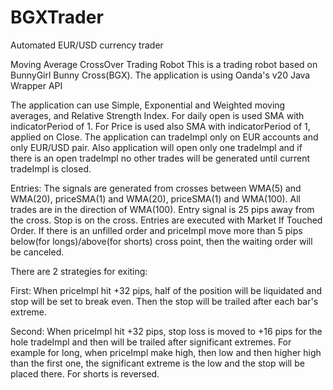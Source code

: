 # BGXTrader
Automated EUR/USD currency trader

Moving Average CrossOver Trading Robot
This is a trading robot based on BunnyGirl Bunny Cross(BGX). The application is using Oanda's v20 Java Wrapper API

The application can use Simple, Exponential and Weighted moving averages, and Relative Strength Index. For daily open is used 
SMA with indicatorPeriod of 1. For Price is used also SMA with indicatorPeriod of 1, applied on Close. The application can tradeImpl only on 
EUR accounts and only EUR/USD pair. Also application will open only one tradeImpl and if there is an open tradeImpl no other trades will 
be generated until current tradeImpl is closed.

Entries: The signals are generated from crosses between WMA(5) and WMA(20), priceSMA(1) and WMA(20), priceSMA(1) and WMA(100). All trades are in the 
direction of WMA(100). Entry signal is 25 pips away from the cross. Stop is on the cross. Entries are executed with Market If Touched Order. If there is an unfilled order and priceImpl move more than 5 pips below(for longs)/above(for shorts) cross point, then the waiting order will be canceled.

There are 2 strategies for exiting:

First: When priceImpl hit +32 pips, half of the position will be liquidated and stop will be set to break even. Then the stop will be 
trailed after each bar's extreme.

Second: When priceImpl hit +32 pips, stop loss is moved to +16 pips for the hole tradeImpl and then will be trailed after significant 
extremes. For example for long, when priceImpl make high, then low and then higher high than the first one, the significant extreme 
is the low and the stop will be placed there. For shorts is reversed.

